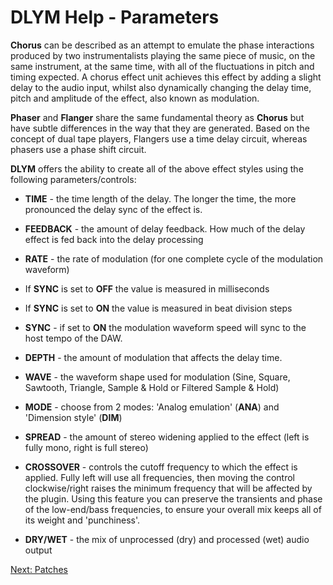 # DLYM Help - Parameters

**Chorus** can be described as an attempt to emulate the phase interactions produced by two instrumentalists playing the same piece of music, on the same instrument, at the same time, with all of the fluctuations in pitch and timing expected. A chorus effect unit achieves this effect by adding a slight delay to the audio input, whilst also dynamically changing the delay time, pitch and amplitude of the effect, also known as modulation.

**Phaser** and **Flanger** share the same fundamental theory as **Chorus** but have subtle differences in the way that they are generated. Based on the concept of dual tape players, Flangers use a time delay circuit, whereas phasers use a phase shift circuit.

**DLYM** offers the ability to create all of the above effect styles using the following parameters/controls:

- **TIME** - the time length of the delay. The longer the time, the more pronounced the delay sync of the effect is.

- **FEEDBACK** - the amount of delay feedback. How much of the delay effect is fed back into the delay processing

- **RATE** - the rate of modulation \(for one complete cycle of the modulation waveform\)

- If **SYNC** is set to **OFF** the value is measured in milliseconds

- If **SYNC** is set to **ON** the value is measured in beat division steps

- **SYNC** - if set to **ON** the modulation waveform speed will sync to the host tempo of the DAW.

- **DEPTH** - the amount of modulation that affects the delay time.

- **WAVE** - the waveform shape used for modulation \(Sine, Square, Sawtooth, Triangle, Sample & Hold or Filtered Sample & Hold\)

- **MODE** - choose from 2 modes: 'Analog emulation' \(**ANA**\) and 'Dimension style' \(**DIM**\)

- **SPREAD** - the amount of stereo widening applied to the effect \(left is fully mono, right is full stereo\)

- **CROSSOVER** - controls the cutoff frequency to which the effect is applied. Fully left will use all frequencies, then moving the control clockwise/right raises the minimum frequency that will be affected by the plugin. Using this feature you can preserve the transients and phase of the low-end/bass frequencies, to ensure your overall mix keeps all of its weight and 'punchiness'.

- **DRY/WET** - the mix of unprocessed \(dry\) and processed \(wet\) audio output

[Next: Patches](patches)
